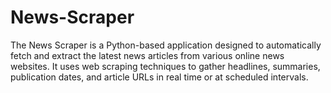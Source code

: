 # News-Scraper
The News Scraper is a Python-based application designed to automatically fetch and extract the latest news articles from various online news websites. It uses web scraping techniques to gather headlines, summaries, publication dates, and article URLs in real time or at scheduled intervals.
